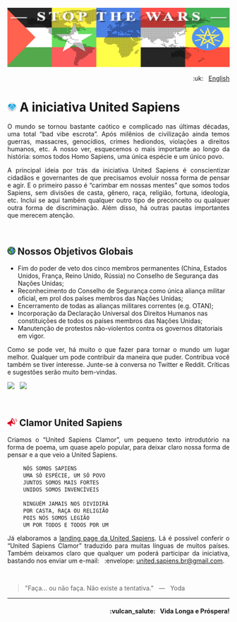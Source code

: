 ![United Sapiens banner](https://raw.githubusercontent.com/United-Sapiens/.github/main/profile/assets/profile-banner_1500x400.png)

<p align="right">:uk: &nbsp; <a href="https://github.com/United-Sapiens/.github/blob/main/profile/README.md">English</a></p>

# <img src="https://raw.githubusercontent.com/United-Sapiens/.github/main/profile/assets/unsap-icon.png" height="21px"> A iniciativa United Sapiens

<p align="justify">O mundo se tornou bastante caótico e complicado nas últimas décadas, uma total “bad vibe escrota”. Após milênios de civilização ainda temos guerras, massacres, genocídios, crimes hediondos, violações a direitos humanos, etc. A nosso ver, esquecemos o mais importante ao longo da história: somos todos Homo Sapiens, uma única espécie e um único povo.</p>

<p align="justify">A principal ideia por trás da iniciativa United Sapiens é conscientizar cidadãos e governantes de que precisamos evoluir nossa forma de pensar e agir. E o primeiro passo é “carimbar em nossas mentes” que somos todos Sapiens, sem divisões de casta, gênero, raça, religião, fortuna, ideologia, etc. Inclui se aqui também qualquer outro tipo de preconceito ou qualquer outra forma de discriminação. Além disso, há outras pautas importantes que merecem atenção.</p>
<p> &nbsp; </p>

## <img src="https://raw.githubusercontent.com/United-Sapiens/.github/main/profile/assets/globe-icon.png" height="18px"> Nossos Objetivos Globais

- Fim do poder de veto dos cinco membros permanentes (China, Estados Unidos, França, Reino Unido, Rússia) no Conselho de Segurança das Nações Unidas;
- Reconhecimento do Conselho de Segurança como única aliança militar oficial, em prol dos países membros das Nações Unidas;
- Encerramento de todas as alianças militares correntes (e.g. OTAN);
- Incorporação da Declaração Universal dos Direitos Humanos nas constituições de todos os países membros das Nações Unidas;
- Manutenção de protestos não-violentos contra os governos ditatoriais em vigor.

<p align="justify">Como se pode ver, há muito o que fazer para tornar o mundo um lugar melhor. Qualquer um pode contribuir da maneira que puder. Contribua você também se tiver interesse. Junte-se à conversa no Twitter e Reddit. Críticas e sugestões serão muito bem-vindas.</p>

<p>
    <a href="https://twitter.com/loto365" target="_blank"><img src="https://img.shields.io/badge/twitter-%23009DF7.svg?&style=for-the-badge&logo=twitter&logoColor=white" height=25></a> &nbsp;
    <a href="https://www.reddit.com/r/United_Sapiens" target="_blank"><img src="https://img.shields.io/badge/reddit-%23FF4500.svg?&style=for-the-badge&logo=reddit&logoColor=white" height=25></a>
</p>
<p> &nbsp; </p>

## <img src="https://raw.githubusercontent.com/United-Sapiens/.github/main/profile/assets/clamor-icon.png" height="18px">  Clamor United Sapiens

<p align="justify">Criamos o “United Sapiens Clamor”, um pequeno texto introdutório na forma de poema, um quase apelo popular, para deixar claro nossa forma de pensar e a que veio a United Sapiens.</p>

```
     NÓS SOMOS SAPIENS
     UMA SÓ ESPÉCIE, UM SÓ POVO
     JUNTOS SOMOS MAIS FORTES
     UNIDOS SOMOS INVENCÍVEIS

     NINGUÉM JAMAIS NOS DIVIDIRÁ
     POR CASTA, RAÇA OU RELIGIÃO
     POIS NÓS SOMOS LEGIÃO
     UM POR TODOS E TODOS POR UM
```

<p align="justify">Já elaboramos a <a href="https://www.united-sapiens.org" target="_blank">landing page da United Sapiens</a>. Lá é possível conferir o “United Sapiens Clamor” traduzido para muitas línguas de muitos países. Também deixamos claro que qualquer um poderá participar da iniciativa, bastando nos enviar um e-mail: &nbsp; :envelope: <a href="mailto:united.sapiens.br@gmail.com">united.sapiens.br@gmail.com</a>.</p>
<p> &nbsp; </p>

> "Faça... ou não faça. Não existe a tentativa." &nbsp; — &nbsp; Yoda

- - -

<h4 align="right">:vulcan_salute: &nbsp; Vida Longa e Próspera!</h4>
